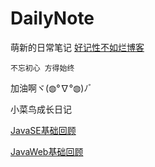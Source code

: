 # DailyNote
萌新的日常笔记
[好记性不如烂博客](http://www.lixueduan.com)

`不忘初心 方得始终` 

加油啊ヾ(◍°∇°◍)ﾉﾞ

小菜鸟成长日记

[JavaSE基础回顾](JavaSE基础回顾)



[JavaWeb基础回顾](JavaWeb基础回顾)